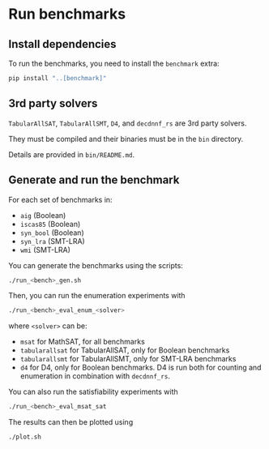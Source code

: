 # Run benchmarks

## Install dependencies
To run the benchmarks, you need to install the `benchmark` extra:
```bash
pip install "..[benchmark]"
```

## 3rd party solvers
`TabularAllSAT`, `TabularAllSMT`, `D4`, and `decdnnf_rs` are 3rd party solvers.

They must be compiled and their binaries must be in the `bin` directory.

Details are provided in `bin/README.md`.

## Generate and run the benchmark
For each set of benchmarks in:
* `aig` (Boolean)
* `iscas85` (Boolean)
* `syn_bool` (Boolean)
* `syn_lra` (SMT-LRA)
* `wmi` (SMT-LRA)

You can generate the benchmarks using the scripts:
```bash
./run_<bench>_gen.sh
```

Then, you can run the enumeration experiments with
```bash
./run_<bench>_eval_enum_<solver>
```
where `<solver>` can be:
* `msat` for MathSAT, for all benchmarks
* `tabularallsat` for TabularAllSAT, only for Boolean benchmarks
* `tabularallsmt` for TabularAllSMT, only for SMT-LRA benchmarks
* `d4` for D4, only for Boolean benchmarks. D4 is run both for counting and enumeration in combination with `decdnnf_rs`.

You can also run the satisfiability experiments with
```bash
./run_<bench>_eval_msat_sat
```

The results can then be plotted using
```bash
./plot.sh
```
